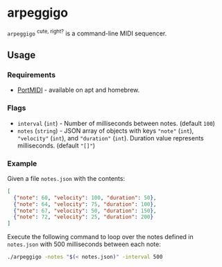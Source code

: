 # arpeggigo

`arpeggigo` <sup>cute, right?</sup> is a command-line MIDI sequencer.

## Usage

### Requirements
* [PortMIDI](http://portmedia.sourceforge.net/portmidi/) - available on apt and homebrew.

### Flags
* `interval` (`int`) - Number of milliseconds between notes. (default `100`)
* `notes` (`string`) - JSON array of objects with keys `"note"` (`int`), `"velocity"` (`int`), and `"duration"` (`int`). Duration value represents milliseconds. (default `"[]"`)

### Example

Given a file `notes.json` with the contents:

```json
[
  {"note": 60, "velocity": 100, "duration": 50},
  {"note": 64, "velocity": 75, "duration": 100},
  {"note": 67, "velocity": 50, "duration": 150},
  {"note": 72, "velocity": 25, "duration": 200}
]
```

Execute the following command to loop over the notes defined in `notes.json` with 500 milliseconds between each note:
```bash
./arpeggigo -notes "$(< notes.json)" -interval 500
```